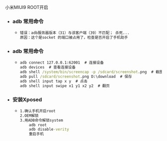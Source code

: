 小米MIUI9 ROOT开启

- ### **adb 常用命令**
  - ```cmd
    错误：adb服务器版本（31）与该客户端（39）不匹配； 杀死...
    原因：这个是socket 的端口被占用了，检查是否开启了手机助手
    ```
- ### **adb 常用命令**
  - ```cmd
    adb connect 127.0.0.1:62001  # 连接设备
    adb devices  # 查看连接设备    
    adb shell /system/bin/screencap -p /sdcard/screenshot.png  # 截图命令
    adb pull /sdcard/screenshot.png D:\download  # 保存
    adb shell input tap x y  # 点击
    adb shell input swipe x1 y1 x2 y2  # 翻页
    ```

- ### **安装Xposed**
  - ```cmd
    1.确认手机开启root
    2.OEM解锁
    3.用ADB命令解锁system
        adb root
        adb disable-verity
        重启手机
    ```